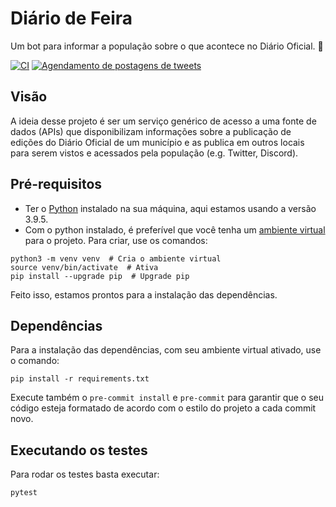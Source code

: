# Diário de Feira

Um bot para informar a população sobre o que acontece no Diário Oficial. 📰

[![CI](https://github.com/DadosAbertosDeFeira/diario-de-feira/actions/workflows/cicd.yml/badge.svg)](https://github.com/DadosAbertosDeFeira/diario-de-feira/actions/workflows/cicd.yml) [![Agendamento de postagens de tweets](https://github.com/DadosAbertosDeFeira/diario-de-feira/actions/workflows/schedule.yml/badge.svg)](https://github.com/DadosAbertosDeFeira/diario-de-feira/actions/workflows/schedule.yml)

## Visão

A ideia desse projeto é ser um serviço genérico
de acesso a uma fonte de dados (APIs) que disponibilizam informações
sobre a publicação de edições do Diário Oficial de um município e as
publica em outros locais para serem vistos e acessados pela população
(e.g. Twitter, Discord).

## Pré-requisitos

- Ter o [Python](https://www.python.org/downloads/) instalado na sua máquina, aqui estamos usando a versão 3.9.5.
- Com o python instalado, é preferível que você tenha um [ambiente virtual](https://docs.python.org/pt-br/3/tutorial/venv.html) para o projeto. Para criar, use os comandos:

```
python3 -m venv venv  # Cria o ambiente virtual
source venv/bin/activate  # Ativa
pip install --upgrade pip  # Upgrade pip
```

Feito isso, estamos prontos para a instalação das dependências.

## Dependências

Para a instalação das dependências, com seu ambiente virtual ativado, use o comando:

```
pip install -r requirements.txt
```

Execute também o `pre-commit install` e `pre-commit` para garantir que o seu código esteja formatado
de acordo com o estilo do projeto a cada commit novo.

## Executando os testes

Para rodar os testes basta executar:

```
pytest
```
